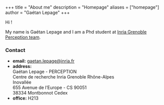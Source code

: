 +++
title = "About me"
description = "Homepage"
aliases = ["homepage"]
author = "Gaétan Lepage"
+++

Hi !

My name is Gaétan Lepage and I am a Phd student at [Inria Grenoble Perception team](https://team.inria.fr/perception/).

### Contact

* **email:** [gaetan.lepage@inria.fr](mailto:gaetan.lepage@inria.fr)
* **address:**\
    Gaétan Lepage - PERCEPTION\
    Centre de recherche Inria Grenoble Rhône-Alpes\
    Inovallée\
    655 Avenue de l’Europe - CS 90051\
    38334 Montbonnot Cedex
* **office:** H213
